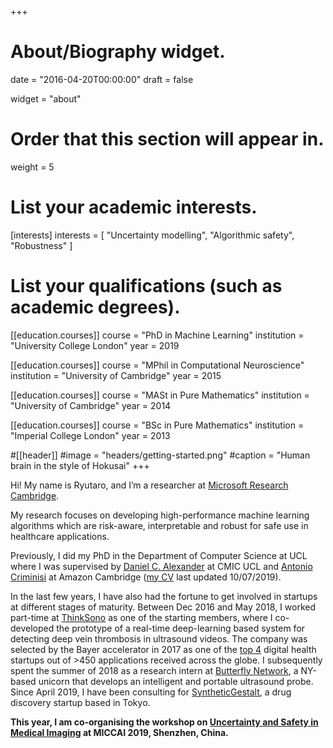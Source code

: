 +++
# About/Biography widget.

date = "2016-04-20T00:00:00"
draft = false

widget = "about"

# Order that this section will appear in.
weight = 5

# List your academic interests.
[interests]
  interests = [
    "Uncertainty modelling",
    "Algorithmic safety",
    "Robustness"
  ]

# List your qualifications (such as academic degrees).
[[education.courses]]
  course = "PhD in Machine Learning"
  institution = "University College London"
  year = 2019

[[education.courses]]
  course = "MPhil in Computational Neuroscience"
  institution = "University of Cambridge"
  year = 2015

[[education.courses]]
  course = "MASt in Pure Mathematics"
  institution = "University of Cambridge"
  year = 2014
 
[[education.courses]]
  course = "BSc in Pure Mathematics"
  institution = "Imperial College London"
  year = 2013

#[[header]]
#image = "headers/getting-started.png"
#caption = "Human brain in the style of Hokusai"
+++

Hi! My name is Ryutaro, and I’m a researcher at [Microsoft Research Cambridge](https://www.microsoft.com/en-us/research/lab/microsoft-research-cambridge/). 

My research focuses on developing high-performance machine learning algorithms which are risk-aware, interpretable and robust for safe use in healthcare applications. 

Previously, I did my PhD in the Department of Computer Science at UCL where I was supervised by [Daniel C. Alexander](http://www0.cs.ucl.ac.uk/staff/d.alexander/) at CMIC UCL and [Antonio Criminisi](https://scholar.google.co.uk/citations?user=YHmzvmMAAAAJ&hl=en) at Amazon Cambridge ([my CV](pdf/ryu_CV.pdf) last updated 10/07/2019).

In the last few years, I have also had the fortune to get involved in startups at different stages of maturity. Between Dec 2016 and May 2018, I worked part-time at [ThinkSono](https://thinksono.com/) as one of the starting members, where I co-developed the prototype of a real-time deep-learning based system for detecting deep vein thrombosis in ultrasound videos. The company was selected by the Bayer accelerator in 2017 as one of the [top 4](https://www.bayer.co.uk/en/media/latest-news/bayer-welcomes-new-digital-health-talents-in-2017-grants4apps-accelerator-program-in-berlin.php) digital health startups out of >450 applications received across the globe. I subsequently spent the summer of 2018 as a research intern at [Butterfly Network](https://www.forbes.com/sites/matthewherper/2018/09/27/aiming-to-revolutionize-medical-ultrasound-butterfly-raises-250-million-at-a-125-billion-valuation/), a NY-based unicorn that develops an intelligent and portable ultrasound probe. Since April 2019, I have been consulting for [SyntheticGestalt](https://www.syntheticgestalt.com/), a drug discovery startup based in Tokyo.   

**This year, I am co-organising the workshop on [Uncertainty and Safety in Medical Imaging](https://unsure.miccai.ethz.ch/) at MICCAI 2019, Shenzhen, China.**
